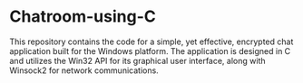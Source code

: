 # Chatroom-using-C
This repository contains the code for a simple, yet effective, encrypted chat application built for the Windows platform. The application is designed in C and utilizes the Win32 API for its graphical user interface, along with Winsock2 for network communications. 
